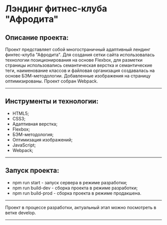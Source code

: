 # Лэндинг фитнес-клуба "Афродита"

## Описание проекта:
Проект представляет собой многостраничный адаптивный лендинг финтес-клуба "Афродита". Для создания сетки сайта использовалась технологии позиционирования на основе Flexbox, для разметки страницы использовались семантическая верстка и семантические теги, наименование классов и файловая организация создавалась на основе БЭМ-методологии. Добавленные изображения на страницу оптимизированы. Проект собран Webpack.
___
## Инструменты и технологии:
* HTML5;
* CSS3;
* Адаптивная верстка;
* Flexbox;
* БЭМ-методология;
* Оптимизация изображений;
* JavaScript;
* Webpack;
___
## Запуск проекта:
* npm run start - запуск сервера в режиме разработки;
* npm run build-dev - сборка проекта в режиме разработки;
* npm run build-prod - сборка проекта в режиме продакшена.
___
Проект в процессе разработки, актуальный этап можно посмотреть в ветке develop.
___

